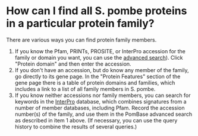 # How can I find all S. pombe proteins in a particular protein family?
<!-- pombase_categories: Orthology,Finding data -->

There are various ways you can find protein family members.

1.  If you know the Pfam, PRINTs, PROSITE, or InterPro accession for the
    family or domain you want, you can use the [advanced search](/query)).
    Click "Protein domain" and then enter the accession.
2.  If you don't have an accession, but do know any member of the
    family, go directly to its gene page. In the "Protein Features"
    section of the gene page there is a table of protein domains and
    families, which includes a link to a list of all family members
    in S. pombe.
3.  If you know neither accessions nor family members, you can search
    for keywords in the [InterPro](http://www.ebi.ac.uk/interpro/)
    database, which combines signatures from a number of member
    databases, including Pfam. Record the accession number(s) of the
    family, and use them in the PomBase advanced search as described
    in item 1 above. (If necessary, you can use the query history to
    combine the results of several queries.)

<!--
Example query: [Proteins matching "ATPase, AAA-type, core" (Pfam:PF00004)](/spombe/query/builder?filter=37&value=%5B%7B%22param%22:%7B%22filter_1%22:%7B%22filter%22:%224%22,%22query_1%22:%22pfam_pf%22,%22query_2%22:%22PF00004%22%7D%7D,%22filter_count%22:%221%22%7D%5D) 
-->

